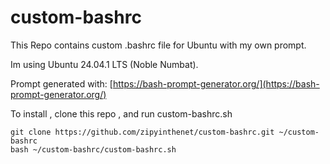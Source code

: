 # custom-bashrc

This Repo contains custom .bashrc file for Ubuntu with my own prompt.

Im using Ubuntu 24.04.1 LTS (Noble Numbat).

Prompt generated with:
[https://bash-prompt-generator.org/](https://bash-prompt-generator.org/)

To install , clone this repo , and run custom-bashrc.sh

```
git clone https://github.com/zipyinthenet/custom-bashrc.git ~/custom-bashrc
bash ~/custom-bashrc/custom-bashrc.sh
```
